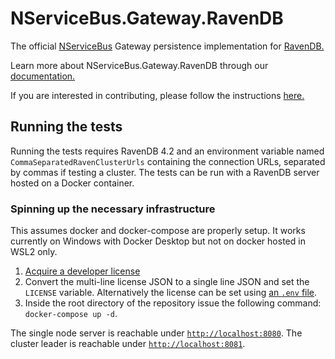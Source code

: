 # NServiceBus.Gateway.RavenDB

The official [NServiceBus](https://github.com/Particular/NServiceBus) Gateway persistence implementation for [RavenDB.](https://ravendb.net/)

Learn more about NServiceBus.Gateway.RavenDB through our [documentation.](https://docs.particular.net/nservicebus/gateway/ravendb/)

If you are interested in contributing, please follow the instructions [here.](https://github.com/Particular/NServiceBus/blob/develop/CONTRIBUTING.md)

## Running the tests

Running the tests requires RavenDB 4.2 and an environment variable named `CommaSeparatedRavenClusterUrls` containing the connection URLs, separated by commas if testing a cluster. The tests can be run with a RavenDB server hosted on a Docker container.

### Spinning up the necessary infrastructure

This assumes docker and docker-compose are properly setup. It works currently on Windows with Docker Desktop but not on docker hosted in WSL2 only.

1. [Acquire a developer license](https://ravendb.net/license/request/dev)
1. Convert the multi-line license JSON to a single line JSON and set the `LICENSE` variable. Alternatively the license can be set using [an `.env` file](https://docs.docker.com/compose/environment-variables/).
1. Inside the root directory of the repository issue the following command: `docker-compose up -d`.

The single node server is reachable under [`http://localhost:8080`](http://localhost:8080). The cluster leader is reachable under [`http://localhost:8081`](http://localhost:8081).